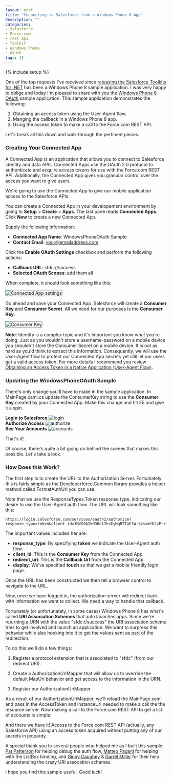 ```yaml
---
layout: post
title: "Connecting to Salesforce from a Windows Phone 8 App"
description: ""
categories:
- Salesforce
- Force.com
- rest api
- Toolkit
- Windows Phone
- OAuth
tags: []
---
```

{% include setup %}

One of the top requests I've received since [releasing the Salesforce Toolkits for .NET](http://www.wadewegner.com/2014/01/announcing-the-salesforce-toolkits-for-net/) has been a Windows Phone 8 sample application. I was very happy to oblige and today I'm pleased to share with you the [Windows Phone 8 OAuth](https://github.com/developerforce/Force.com-Toolkit-for-NET/tree/master/samples/WindowsPhoneOAuth) sample application. This sample application demonstrates the following:

1. Obtaining an access token using the User-Agent flow.
2. Manging the callback in a Windows Phone 8 app.
3. Using the access token to make a call to the Force.com REST API.

Let's break all this down and walk through the pertinent pieces.

### Creating Your Connected App

A Connected App is an application that allows you to connect to Salesforce identity and data APIs. Connected Apps use the OAuth 2.0 protocol to authenticate and acquire access tokens for use with the Force.com REST API. Additionally, the Connected App gives you granular control over the access you want to give users.

We're going to use the Connected App to give our mobile application access to the Salesforce APIs.

You can create a Connected App in your developement environment by going to **Setup** > **Create** > **Apps**. The last pane reads **Connected Apps**. Click **New** to create a new Connected App.

Supply the following information:

- **Connected App Name**: WindowsPhoneOAuth Sample
- **Contact Email**: your@emailaddress.com

Click the **Enable OAuth Settings** checkbox and perform the following actions:

- **Callback URL**: sfdc://success
- **Selected OAuth Scopes**: add them all

When complete, it should look something like this:

<img src="https://f.cloud.github.com/assets/746259/2034037/1bb7ae04-8925-11e3-8271-d2c99f4d80d9.png" alt="Connected App settings" style="border-style: solid;border-width:1px;border-color:#767676;">

Go ahead and save your Connected App. Salesforce will create a **Consumer Key** and **Consumer Secret**. All we need for our purposes is the **Consumer Key**.

<img src="https://f.cloud.github.com/assets/746259/2034118/5565bf82-8926-11e3-9f55-a7d3b555fc37.png" alt="Consumer Key" style="border-style: solid;border-width:1px;border-color:#767676;">

**Note**: Identity is a complex topic and it's important you know what you're doing. Just as you wouldn't store a username-password on a mobile device you shouldn't store the Consumer Secret on a mobile device. It is not as hard as you'd think to extract this information. Consequently, we will use the User-Agent flow to protect our Connected App secrets yet still let our users get a valid access token. For more details I recommend you review [Obtaining an Access Token in a Native Application (User-Agent Flow)](http://wiki.developerforce.com/page/Digging_Deeper_into_OAuth_2.0_on_Force.com#Obtaining_an_Access_Token_in_a_Native_Application_.28User-Agent_Flow.29).

### Updating the WindowsPhoneOAuth Sample

There's only change you'll have to make in the sample application. In <span class="inline-code">MainPage.xaml.cs</span> update the <span class="inline-code">ConsumerKey</span> string to use the **Consumer Key** created by your Connected App. Make this change and hit F5 and give it a spin.

<div class="row-fluid">
<div class="span4">
<strong>Login to Salesforce</strong>

<img src="https://f.cloud.github.com/assets/746259/2034280/9ce3b5e2-8928-11e3-9a0c-753c65ef917b.png" alt="login">

</div>
<div class="span4">
<strong>Authorize Access</strong>

<img src="https://f.cloud.github.com/assets/746259/2034281/9e48d9b2-8928-11e3-9bd7-7bba48bbee60.png" alt="authorize">

</div>
<div class="span4">
<strong>See Your Accounts</strong>

<img src="https://f.cloud.github.com/assets/746259/2034282/9fe3f284-8928-11e3-8849-94ee1fee1843.png" alt="accounts">

</div>
</div>

That's it!

Of course, there's quite a bit going on behind the scenes that makes this possible. Let's take a look.

### How Does this Work?

The first step is to create the URL to the Authorization Server. Fortunlately this is fairly simple as the 
<span class="inline-code">Developerforce.Common</span> library provides a helper method called <span class="inline-code">FormatAuthUrl</span> you can use.


<script src="https://gist.github.com/wadewegner/8697510.js?file=CreateAndBrowseAuthURL.cs"></script>

Note that we use the <span class="inline-code">ResponseTypes.Token</span> response type, indicating our desire to use the User-Agent auth flow. The URL will look something like this:

```
https://login.salesforce.com/services/oauth2/authorize?response_type=token&client_id=3MVG9A2kN3Bn17hsEyMqRTTaEfW.t4ssmYD2zPrrftW7vokEg0kCWj3H_NwryefANj37hbxV_KyB0Qd2NLySH&redirect_uri=sfdc://success&display=touch&immediate=False&state=&scope=
```

The important values included her are:

- **response_type**: By specifying **token** we indicate the User-Agent auth flow.
- **client_id**: This is the **Consumer Key** from the Connected App.
- **redirect_uri**: This is the **Callback Url** from the Connected App.
- **display**: We've specified **touch** so that we get a mobile friendly login page.

Once the URL has been constructed we then tell a browser control to navigate to the URL.

Now, once we have logged in, the authorization server will redirect back with information we want to collect. We need a way to handle that callback.

Fortunately (or unfortunately, in some cases) Windows Phone 8 has what's called **URI Association Schemes** that auto launches apps. Since we're returning a URN with the value "sfdc://success" the URI association scheme tries to get involved and launch an application. We want to surpress this behavior while also hooking into it to get the values sent as part of the redirection.

To do this we'll do a few things:

1. Register a protocol extension that is associated to "sfdc" (from our redirect URI).

	<script src="https://gist.github.com/wadewegner/8697510.js?file=WMAppManifest.xml"></script>

2. Create a <span class="inline-code">AuthorizationUriMapper</span> that will allow us to override the default <span class="inline-code">MapUri</span> behavior and get access to the information in the URN.

	<script src="https://gist.github.com/wadewegner/8697510.js?file=AssociationUriMapper.cs"></script>

3. Register our <span class="inline-code">AuthorizationUriMapper</span>

	<script src="https://gist.github.com/wadewegner/8697510.js?file=InitializePhoneApplication.cs"></script>

As a result of our <span class="inline-code">AuthorizationUriMapper</span>, we'll reload the <span class="inline-code">MainPage.xaml</span> and pass in the <span class="inline-code">AccessToken</span> and <span class="inline-code">InstanceUrl</span> needed to make a call the the resource server. Now making a call to the Force.com REST API to get a list of accounts is simple:

<script src="https://gist.github.com/wadewegner/8697510.js?file=LoadAccounts.cs"></script>

And there we have it! Access to the Force.com REST API (actually, any Salesforce API) using an access token acquired without putting any of our secrets in jeopardy.

A special thank you to several people who helped me as I built this sample: [Pat Patterson](http://twitter.com/metadaddy) for helping debug the auth flow, [Matteo Pagani](http://twitter.com/qmatteoq) for helping with the ListBox binding, and [Ginny Caughey](http://twitter.com/gcaughey) & [Darrel Miller](http://twitter.com/darrel_miller) for their help understanding the crazy URI assocation schemes.

I hope you find this sample useful. Good luck!